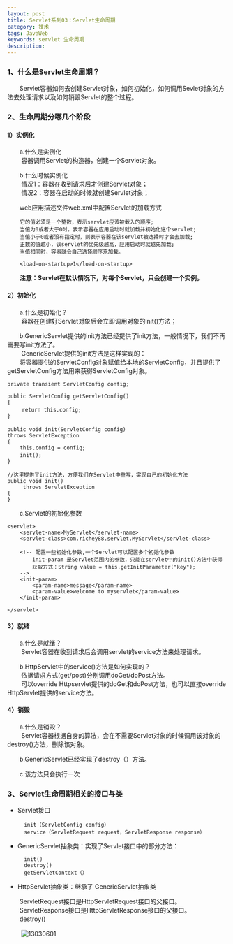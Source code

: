 ```yaml
---
layout: post
title: Servlet系列03：Servlet生命周期
category: 技术
tags: JavaWeb
keywords: servlet 生命周期
description:
---
```


### 1、什么是Servlet生命周期？

　　Servlet容器如何去创建Servlet对象，如何初始化，如何调用Sevlet对象的方法去处理请求以及如何销毁Servlet的整个过程。

### 2、生命周期分哪几个阶段

#### 1）实例化   

　　a.什么是实例化     
　　 容器调用Servlet的构造器，创建一个Servlet对象。    

　　b.什么时候实例化     
　　 情况1：容器在收到请求后才创建Servlet对象；     
　　 情况2：容器在启动的时候就创建Servlet对象；    

　　web应用描述文件web.xml中配置Servlet的加载方式

		它的值必须是一个整数，表示servlet应该被载入的顺序;
		当值为0或者大于0时，表示容器在应用启动时就加载并初始化这个servlet;
		当值小于0或者没有指定时，则表示容器在该servlet被选择时才会去加载;
		正数的值越小，该servlet的优先级越高，应用启动时就越先加载;
		当值相同时，容器就会自己选择顺序来加载。

	  	<load-on-startup>1</load-on-startup>

　　**注意：Servlet在默认情况下，对每个Servlet，只会创建一个实例。**

#### 2）初始化   

　　a.什么是初始化？     
　　 容器在创建好Servlet对象后会立即调用对象的init()方法；    

　　b.GenericServlet提供的init方法已经提供了init方法，一般情况下，我们不再需要写init方法了。   
　　 GenericServlet提供的init方法是这样实现的：    
　　将容器提供的ServletConfig对象赋值给本地的ServletConfig，并且提供了getServletConfig方法用来获得ServletConfig对象。   

	private transient ServletConfig config;

	public ServletConfig getServletConfig()
	{
	　   return this.config;
	}

	public void init(ServletConfig config)　
	throws ServletException
	{
	 	this.config = config;
	    init();　　
	}

	//这里提供了init方法，方便我们在Servlet中重写，实现自己的初始化方法
	public void init()
	     throws ServletException
	{
	}

　　c.Servlet的初始化参数   

	<servlet>
	  	<servlet-name>MyServlet</servlet-name>
	  	<servlet-class>com.richey88.servlet.MyServlet</servlet-class>

	  	<!-- 配置一些初始化参数,一个Servlet可以配置多个初始化参数
	  		init-param 是Servlet范围内的参数，只能在servlet中的init()方法中获得
	  		获取方式：String value = this.getInitParameter("key");
	  	-->
	  	<init-param>
	  		<param-name>message</param-name>
	  		<param-value>welcome to myservlet</param-value>
	  	</init-param>

	</servlet>

#### 3）就绪    

　　a.什么是就绪？     
　　 Servlet容器在收到请求后会调用servlet的service方法来处理请求。  

　　b.HttpServlet中的service()方法是如何实现的？     
　　 依据请求方式(get/post)分别调用doGet/doPost方法。   
　　 可以override  Httpservlet提供的doGet和doPost方法，也可以直接override  HttpServlet提供的service方法。

#### 4）销毁  


　　a.什么是销毁？     
　　 Servlet容器根据自身的算法，会在不需要Servlet对象的时候调用该对象的destroy()方法，删除该对象。

　　b.GenericServlet已经实现了destroy（）方法。   


　　c.该方法只会执行一次   


### 3、Servlet生命周期相关的接口与类

* Servlet接口

		init（ServletConfig config）
		service（ServletRequest request，ServletResponse response）

* GenericServlet抽象类：实现了Servlet接口中的部分方法：

		init()
		destroy()                                                                   
		getServletContext（）



* HttpServlet抽象类：继承了  GenericServlet抽象类

　　ServletRequest接口是HttpServletRequest接口的父接口。  
　　ServletResponse接口是HttpServletResponse接口的父接口。  
　　destroy()

　　
![13030601](/public/img/tec/servlet02.png)
